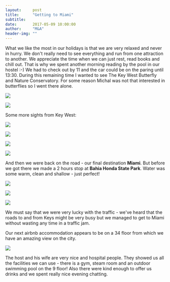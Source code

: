 ```yaml
---
layout:     post
title:      "Getting to Miami"
subtitle:   
date:       2017-05-09 10:00:00
author:     "M&A"
header-img: ""
---
```


What we like the most in our holidays is that we are very relaxed and never in hurry. We don't really need to see everything and run from one attraction to another. We appreciate the time when we can just rest, read books and chill out. That is why we spent another morning reading by the pool in our hostel :-) We had to check out by 11 and the car could be on the paring until 13:30. During this remaining time I wanted to see The Key West Butterfly and Nature Conservatory. For some reason Michal was not that interested in butterflies so I went there alone.

![](https://lh3.googleusercontent.com/QixigaM-Em_kdBcvFa-CCI5x6PF_u13uvkjRzOOgCXJHbRhiQNWxhIN9yrVPni9xuD0qviFbUqYaUxd-jd8hhzCm49LYCskEk4PO8-cC4d-l1yW96BDsFN2GWrn2ygDptHWKazlqfU0VdAdFxBO3Z-MSNpZOhL5bgco7zF9v_DjucqItRIPVPQI0XBsT_x6475_BIt5PqP6PXB8USWEctEtpoCaa6WPUOxjsV7iky2ovqGX_KfT8egI_LsnvFj2ouBaXf0Z1NE6VdQ0uURp4YhU-9OjQac9D1TLhqBdZ-p3y93PlOmUnTdX3upG6jwNjnmggDQ59b_4PxxhuxrexA3095Cy47e6FgkMDf1akohW2iAmn4MeOvVTgK9yHRaF3s7oYvqW4vNYujj0h4SoXEe_eoOcoSQDeFllhSe52Qi3T1s2biJC-WGgpdPPMCfvrbYwfqy-S6lEV3w2Ojft2IkZVhB6a_orSbf0RY1_QtyCtlzZ0xg_04jKmDDTu7wdYfUmkuwGWtByAWpKOYNd8aKts1mTC7nGh5bUvL3YETmpulagOv5BCdwKCu9cr4nktac0wRDEGZkhUYUVUjh5SkCGSW7ZPvxKAp-WHqQ0_tRQgIqCkupU_=w1309-h736-no)

![](https://lh3.googleusercontent.com/LzBLZwRq6lYUxSuLYEkB5CR57LkLuzmXi4IQQCsMgBns15dau4JL8u4q_CcRyGKRU6Fhc6Tcc82hvzjMdIeXFT4S1hqCmctrKts1-wG1RtSPPv9f1CHH4N5G76oz5pP-6S0p4ujbv7sCwueF4S3yD8OSpZgNcO_iCp8lk88zp1Pao0di6-oNO5chLLACQV7xMnrObL9pT_ERpDhCsz2JW_5mixGEbru_GHHy1_qVbz2ixaSWgF10Af3iUxaJ-0yucfxB_5tEVvdbZ56Lvio4B9z4jWW44HwbpbyB762Nc5cjAak8uiJ5oRm5ijAYYPz0dabVdUmjViN99dY-aW_uY3fpIJEb-F8ktxO17jR5Ia5gFGaLXFHkZSg5kTbKJTIenCb69dWIisnCVH7JOxV0ATxdx-w6XF0A-7etT4_v0_xq3NbotiBnG-LqxL3NyXlkxWDdlMJX0Eog-aS5bWknWyjnTCSd20Lce33h6wm4AgP5k4qjKwuhP3PX3YaHfVGig0VX_0HCuIYu1-02qYw4hjJCauXGURBamxYCwtHo2CEMADFGi3YDYmnT_loPDoRR7yvNq9piXbe4XflZeeHtU1vIivmiX4sHReqlXcOjAjPWyaJE61HP=w1309-h736-no)

Some more sights from Key West:

![](https://lh3.googleusercontent.com/XkjcVyElfO0IJIQS1yXzbtI77cJeUAeexB3wNCXIL1jJEFw8Yo1VA9m8N2b0bvdUWRTNPE7Lqc9krdoPKUS_mFxBngC_TaRVkoS7T_RQbR3ABJrZV7YbrN5xsbYGqO4tuaxDQOX8K-nqqXphH0djqTaLU_5gBTq63RWznYJ81AM_ZCQuc36rCA-yQYYMpuAUITbkBxBpCSDZxAOSMSyStGo_Pd9b4qcRfI5VQHfOpP_xz5nYYPj1a5Yb7plK9pHEnKKZvoZ_yBtouXFQxRALUMYeDdfsuLgQykVJGQ54gUCEMGM3KdcFomeGGcKPGavIquxvX05MP0j0IFOOy0pUkCY0BbOG-dsod6zFowGSps3oRnT3gGOyDjWf9cOgoVl5ms868rDjIOideo2j_C6-BSIr7ABN3MwrssvCd-NG7KvTbZgigq0XRqiRrKHEEDumo50zml2jBSauXR_3crHMBEEV-L9uBk-EqCjUqRYFp3bRetWTO5FIyvbVeDDGGIYc1DuE4XIC9p12pCD4krA8Q6YvaG5wnfWXajqPe0fbZBT-WeHZsAbR_aWHSBeIwcB571hQiB7cK4yRFWf7JpFJuSqqAepxcTvPR9wM00ca9ugD1oIRy6qH=w1309-h736-no)

![](https://lh3.googleusercontent.com/6eZo9b374ckQ7lHhQG10iYRCJ63uyFJKfY9j3pZbRauLJa3jPIL8pdUp28cJB8o22_-tPu9k5WMjW5L0NqUZktH6I0-gyYCTem-Gx51yratVKByE2UhniUC5qan-F9rvqT_dL0IgWeD9J4aMu-iaK8xjRkI4IE8Ht9uLmHujzQrKmeDqVQDZCPD6qdmCBWf5qQggAL6736DRYxofLrh2Dq-Q9l4Hkhr2zShZIXwgBkc8Fbfi2zxgIvSX9Q2d4T7NwSWNweQEVl-XN7ttO6rxLH_h2H_HAbq9V2Xo1o6_ZKsR6Pvhk4Wgko9YwPpF9EULTk8N1BoCnpalPdJw5uNAGdd1StYeFD2-ncQBls9IjBb-HwZo2fljSlM9L-Hia3usbyZPKI92YuCXUSJWDADtnMICMEpINuddJXzGgAJIxJ9B1mkoNr65R2bPMc4cISJYo-84a4j8OiGowTV1xaHeY39bampZhHIR_lbF4tQRJL95rmi-oGHnYffsvQak2FyBj4rQppKBN3Bf14yky06Akxmkt4TDTDXTNRBy8L5M2X4dhfaEJSJEbJVmMK-upGT0kENDJJNvVrLkWtvwD2Dx4cTScEKUX_PlkUUP50NJARVMhBypG-rZnQ=w1387-h781-no)

![](https://lh3.googleusercontent.com/xqkwCyONhX080lE8L7awWTjW4LjdKdzzY7N0DZXEmN5CU1_kHTYhAFH42cR8YAqBjlknQ5hRoOuTobD5daK3_MVN2EJt9GPOKdA6N7ksY0pvPWi1tpf1u8GA0ojz-QiOYszolRpUE2ifIG0d_np1q0XeleHGALP1mNfiiuNqwlXNNVO4jzN14uRTPYVufFBjoiNxmCMf1x11YOuahjMQCHbQyHwy6xKOSmuXMzWOeWTsxIAmjWSwwhy1n7No_zx3nFDQwLZE0okgjJ4ZFF_cuSWDZZofXysXN3lVrH2nwqNb-UIJM-entDKV4dy4DsiicLI_9gMu8yfsGQxs3pesDzVPVe_yQBujfewttG2vo3M3MAFYOkh52T1qJl5ESmTELScmrfQ44LKE7xDNBygJAu9KIeHD1dL1v6PrzRlE30UA7Ro6Ah2L7L2HGRexjQyQ8Fm2CA7VyvMziYbuZj12eWjCvvDHr-_oJFOF3yEqWKe9GpcUN2erhK-oLMxrf3N7lNKiPWeovJig_9VeuvFXV04PoyhgZqZlEtqwYmHwnUKzkbXhXm12OEMgjuZaqR1lbGqDYx2tU4ErW0pR8blM4SW859sVPHt56zT7N0_qlaF-TSJdDW-AeQ=w1387-h781-no)

![](https://lh3.googleusercontent.com/rI_gvi8QC1QTD54QR4SwDkWtGb0FFNdeU9Y-Ez5crLtnMSi_M2p7qphAsKua720xBo7iGlepPdyh72eaddFhr2N7wbD7tMPpEIqDFQVoh5eF6htUdN7CwESNfL_KAVJA4QH_TUQEnPddALWIBHqlCuIVgA7YkUafKC8HFqqOWvLZQW1Z6U-zN4PncaxJE_AQPM_SUKZuQL5BrVBDLHD8oeS6LznkBZijlunvnru1v8-xRdQjVqa6btNmeQ-9c6uYmDED967eGKw08AQd9_ECNXdV3WIs_1RsMmtf2MUmG6rUz7DUe_mktXXrqCOoshdrOkBk0Ftz_r1sabuZY5qQ6DMpfk-kouI-TwUjLBNs7wIHoo7nr4haRCCObtm36L9aVdLVb1KNomfUlcOS-63-ow7k9Y5qQzZVSoux1GVVeyNtzkcjAsvViiz1bR2HwTDBN1v55MOo77ycTFLvPDUUvB2puM7vrOOxKWsT8Rzt3KGQJwzQrP8XofGy-nBopfZ7jEron983VYo8X17mTfcpBAySDvFzXZmWpZ8jnqCNKdAVw3wQJSl_HBa4f1DYmveMzcA4qk_Wl5cm0SZUPXJS849qHoVRzqm7bjBl1XuH-t13KbpLDBmQSA=w1387-h781-no)

And then we were back on the road - our final destination **Miami**. But before we got there we made a 2 hours stop at **Bahia Honda State Park**.
Water was some warm, clean and shallow - just perfect!

![](https://lh3.googleusercontent.com/VuVlYivl4O-9iLNfXRQnJ8L-sg4i9jylRze4LC5JWxzV14X4EGYizXyJ5jNFiJVXVNuEcxh5IBHwGm-Zu1GUgB7j1BAo0i54U1UBl764ZdLD7iubOHLGJ466LgpsgMaXGVqFz2a9b6ezHcPcnXWnxtXx-OOLP2zo9Kup2hkqArIIS-thbdGbRbgisiTHTZflWNUVjylgQ0aQuKevtW2X5zjc_uYuiyqFNa9cPZN6xcWXEh2Zjc64e7zYl-TSg0fJ-vMeFq7ai6UI9drs34JRPRuA0cUf1X7_qOXL5osBXrLyXmpOPbGc-2_ShfojeX9gs2CPw0rt4jM_WXUGvBScF_lUf1KA0p9vnR77AnRc8t-Svl-mFFnmBxZqyn91cMKRK8zjbA_oCVw7MLVNnj_xLw0xwR9FeVWBc1Ay_bvQn_k3GoFpbzVuUnyPzyphB1kZQeAb-WbQEBg-S9jLVm0jQUEKZKzzE5oP0fcKbXoKL-QsTZ5f4owFsC76WhiJO_eq99M3rL9jVHHWXV1vFXqfCkJCYdbWs4bOno3XWrJcm_0QlKkkHiWWntuQRG1h9PLMVaiivxTkaobsqkF7n7dZPAx2Xow7HuI7uAv1rvTePr1L3fbmp9pVbw=w920-h517-no)

![](https://lh3.googleusercontent.com/xnYLSJDx3P7xWif6tn39W1opdMf0CDv90z1t6CkHvk0jrUYIASx7QcA6BX1H-sPJXqXpiCphQFQb2aZQIKo1r_GOGGk9S0Ry88W_lq8rGu-UZpLtdB7Y0f1KxVs7X-IvGONLTbjXQw-8tNWaJWTOK1Zp4k_L5calu66DjZ-zmOzPTLCaWB1N-nK2TuOZy09soy0-NnX6KaQaVjAf2W2XtuQzVa_IUbBw5_obBdKqaXmV_mQ_eah07A8XAa4wCt4Fu7Ry9RuIURrf9Cldb6LOkwtGNTwm1kVMsAhyM5pubMQW5i8l4Q-u0i0TJ04k6Rtgx516Dnvw1s75-JpoZYeM8Yb0c3yB2TpCzOmzBkM9YtaBdlp8NXaqGiyZU5_ckDBmZZxuy57P4LtrKvQ31Y5K81wi3JFCd0qP1VUX0JdLfFVTBa6xWE_XM8WhjV7iiSiQpM-zJtKfIwZSGIG0sw9fH77POU1gl82WlEO75vDC6KJh_gKgDhTBUgVhO7jyI6PYKtU_DmHEviot1GDOJXAK2jMHQ5epPA7ICoK5CKBScq06lyEdR1taeLY_nxw-CYtQJkafmqgX91TkN6wl2PrcQdfLd4-s9KJILeJ2g-Ikc1E2jDqY8oJHcA=w920-h517-no)

![](https://lh3.googleusercontent.com/NRToPKsuIXZEki8NERQDnjtnW9ctEIxRyrzBhrtrFmzFJm4hzzNjGzamvnXyVptOu89IPxH0bk0blEY0mx4wi4BYnoBrR-oKdpLLuCDaEyWoLkGnacl71KMXxoO_ZhND1DWKSj0zSVt-xDDc68N5TozKc5erNKmCNfsvQkuV9ix7RU7McwCHd4I4UhNOKKad-c6FHzXJFpWAa4E_DZh3fvnDB1bq0DzLuDWK-24cH3C3H8B54G2RcsPga1tHcAfQqeTecqY_DkTbPali0vCDO9oxW4LVl7e8QYiOSQCbjlqt7Bq8lgva5NTxkqVe5gdE2SJ3YAYLuLAEmWbOtzOsfA6HgImfhbmA0STgt9JT9xVyK7fzhnxl-Dke4bRp6jDtrdHAH5AoQ6riWtGhHaq4a3o2HyPFH6pCePbSGVOhn_zpE7gRjZ89UgJXNDWtbcg_UL0DwUzLOWaw_kah2lnrIyY5SMqoFLRHcWIL_I4SdMKL1cikPLWEsKGwPXdH9-7BDYDZ9JllpuYYExFsb2vEhj4pJ5xz80gqTnmbYp5z_bNKADmhZqGZD-ieoYSfUCSDgDUp-gkkR6hpq8OLU6BjJ2CM0nm7BMaLTPn5__8Rv6mPtp_iYWxk=w1309-h736-no)

We must say that we were very lucky with the traffic - we've heard that the roads to and from Keys might be very busy but we managed to get to Miami without wasting any time in a traffic jam.

Our next airbnb accommodation appears to be on a 34 floor from which we have an amazing view on the city.

![](https://lh3.googleusercontent.com/VeKZpO1bUb4K30oaWNuJjkJY2UhysgX6XIraVXcJi1PKbkJjpspS9s1XjgUL2xOgAq2msrbbD5p_Y5tehOrUIQzSAZb3Q_UUM_yeE8Gn7Xtc7LQOrMd_LqSjFW7dsW0NJ8Q4lFGbkHPZqUtIjWCnrrJcRqB5AI3Rvvb96Lx5ByLGoxW7qerk6obYS0f-NU5HlCG8UcKX3By8gFI07xF5a6aA_gFAzr2Qnc54-gVOd7XKKXY8vXfnF8XfT9cn6qYlqHoCu4XDYBbekQ6NfdEiCAw2hVK1WUUTNpwQfpPpW3Vlwa_scE8C8wBllr9R6JOdeeJO-3-HcLhaVTMgKSjzIBp1KYDwMdnMbLjy960XzkAoXQpTO9HRuxnVhaG7muxFGYjKmlgLI1RUtBWTslZkGFgneicvwYcGkGGPEXxv5C11nwB6OtgwSpopdeT86DDV4xZl2HvXPKS73ykIxeDl76jaTqcXErhWjLZ_80ukhrPg1Vf6r6S31U3XOig69uEjpUiIgtioExhasdb0o4WqaBwr_p2EXf-dRMlliT4_1GblDzNzhvdGWRdEPHmVaLS43Pp2ALLPFIMe-vqVtZ4vNbtXShiEOVHfXlZ99qHZ9-htvPa9EmKZfw=w920-h517-no)

The host and his wife are very nice and hospital people. They showed us all the facilities we can use - there is a gym, steam room and an outdoor swimming pool on the 9 floor! Also there were kind enough to offer us drinks and we spent really nice evening chatting.
